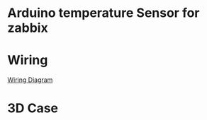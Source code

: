 # Arduino temperature Sensor for zabbix #

# Wiring #

[Wiring Diagram](https://bitbucket.org/vitorveras/arduino/downloads/WiringDiagram.jpg)
 
# 3D Case #
